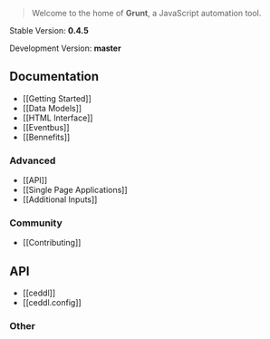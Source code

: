 > Welcome to the home of **Grunt**, a JavaScript automation tool.

Stable Version: **0.4.5**

Development Version: **master**

## Documentation
* [[Getting Started]]
* [[Data Models]]
* [[HTML Interface]]
* [[Eventbus]]
* [[Bennefits]]

### Advanced
* [[API]]
* [[Single Page Applications]]
* [[Additional Inputs]]

### Community
* [[Contributing]]

## API
* [[ceddl]]
* [[ceddl.config]]

### Other

